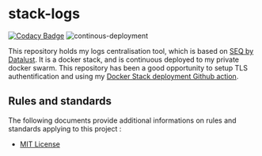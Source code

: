 # stack-logs

[![Codacy Badge](https://app.codacy.com/project/badge/Grade/cf0b08892f97414c84c2612cbb985557)](https://www.codacy.com/manual/ArwynFr/stack-logs?utm_source=github.com&amp;utm_medium=referral&amp;utm_content=ArwynFr/stack-logs&amp;utm_campaign=Badge_Grade)
![continous-deployment](https://github.com/ArwynFr/stack-logs/workflows/continous-deployment/badge.svg)

This repository holds my logs centralisation tool, which is based on [SEQ by Datalust](https://datalust.co/).
It is a docker stack, and is continuous deployed to my private docker swarm.
This repository has been a good opportunity to setup TLS authentification and using my [Docker Stack deployment Github action](https://github.com/ArwynFr/actions-deploy-stack).

## Rules and standards

The following documents provide additional informations on rules and standards applying to this project :
* [MIT License](../LICENSE)
